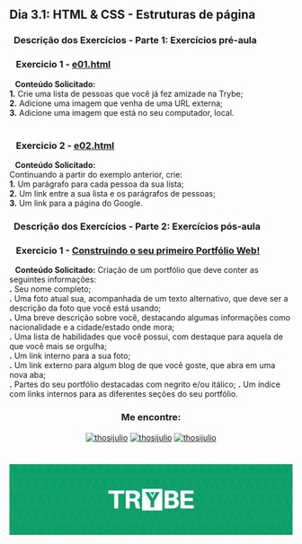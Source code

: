 ## Dia 3.1: HTML & CSS - Estruturas de página

### &nbsp; Descrição dos Exercícios - Parte 1: Exercícios pré-aula


  ### &nbsp;&nbsp; Exercicio 1 - [e01.html](https://github.com/thosijulio/trybe-exercises/blob/exercises/3.1/1.INTRODUCAO/BLOCO_03/DIA_01/e01.html)
  <b>&nbsp;&nbsp;&nbsp;Conteúdo Solicitado:</b> <br> **1.** Crie uma lista de pessoas que você já fez amizade na Trybe;<br>
**2.** Adicione uma imagem que venha de uma URL externa;<br>
**3.** Adicione uma imagem que está no seu computador, local.<br><br>

  ### &nbsp;&nbsp; Exercicio 2 - [e02.html](https://github.com/thosijulio/trybe-exercises/blob/exercises/3.1/1.INTRODUCAO/BLOCO_03/DIA_01/e02.html)
  <b>&nbsp;&nbsp;&nbsp;Conteúdo Solicitado:</b> <br>Continuando a partir do exemplo anterior, crie: <br>
  **1.** Um parágrafo para cada pessoa da sua lista;<br>
  **2.** Um link entre a sua lista e os parágrafos de pessoas;<br>
  **3.** Um link para a página do Google.


### &nbsp; Descrição dos Exercícios - Parte 2: Exercícios pós-aula


  ### &nbsp;&nbsp; Exercicio 1 - [Construindo o seu primeiro Portfólio Web!](https://github.com/thosijulio/thosijulio.github.io/blob/main/index.html)
  <b>&nbsp;&nbsp;&nbsp;Conteúdo Solicitado:</b> Criação de um portfólio que deve conter as seguintes informações:<br>
  **.** Seu nome completo;<br>
  **.** Uma foto atual sua, acompanhada de um texto alternativo, que deve ser a descrição da foto que você está usando;<br>
  **.** Uma breve descrição sobre você, destacando algumas informações como nacionalidade e a cidade/estado onde mora;<br>
  **.** Uma lista de habilidades que você possui, com destaque para aquela de que você mais se orgulha;<br>
  **.** Um link interno para a sua foto;<br>
  **.** Um link externo para algum blog de que você goste, que abra em uma nova aba;<br>
  **.** Partes do seu portfólio destacadas com negrito e/ou itálico; 
  **.** Um índice com links internos para as diferentes seções do seu portfólio. 

<h3 align=center>Me encontre:</h3>

<p align=center>
<a href="https://www.linkedin.com/in/thosijulio/" target="blank"><img align="center" src="https://cdn.jsdelivr.net/npm/simple-icons@3.0.1/icons/linkedin.svg" alt="thosijulio" height="20" width="20" /></a>
<a href="https://www.github.com/thosijulio/" target="blank"><img align="center" src="https://cdn.jsdelivr.net/npm/simple-icons@3.0.1/icons/github.svg" alt="thosijulio" height="20" width="20" /></a>
<a href="https://www.instagram.com/thosijulio" target="blank"><img align="center" src="https://cdn.jsdelivr.net/npm/simple-icons@3.0.1/icons/instagram.svg" alt="thosijulio" height="20" width="20" /></a>
 </p>
 
 <h1 align="center">
    <img alt="Trybe" src="https://github.com/thosijulio/trybe-exercises/blob/main/trybe_logo.jpeg" />
</h1>
